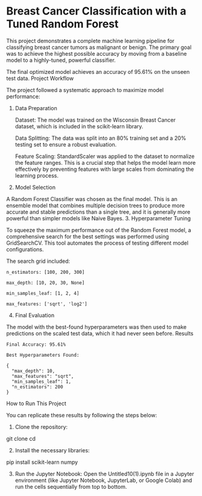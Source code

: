 # Breast Cancer Classification with a Tuned Random Forest

This project demonstrates a complete machine learning pipeline for classifying breast cancer tumors as malignant or benign. The primary goal was to achieve the highest possible accuracy by moving from a baseline model to a highly-tuned, powerful classifier.

The final optimized model achieves an accuracy of 95.61% on the unseen test data.
Project Workflow

The project followed a systematic approach to maximize model performance:
1. Data Preparation

    Dataset: The model was trained on the Wisconsin Breast Cancer dataset, which is included in the scikit-learn library.

    Data Splitting: The data was split into an 80% training set and a 20% testing set to ensure a robust evaluation.

    Feature Scaling: StandardScaler was applied to the dataset to normalize the feature ranges. This is a crucial step that helps the model learn more effectively by preventing features with large scales from dominating the learning process.

2. Model Selection

A Random Forest Classifier was chosen as the final model. This is an ensemble model that combines multiple decision trees to produce more accurate and stable predictions than a single tree, and it is generally more powerful than simpler models like Naive Bayes.
3. Hyperparameter Tuning

To squeeze the maximum performance out of the Random Forest model, a comprehensive search for the best settings was performed using GridSearchCV. This tool automates the process of testing different model configurations.

The search grid included:

    n_estimators: [100, 200, 300]

    max_depth: [10, 20, 30, None]

    min_samples_leaf: [1, 2, 4]

    max_features: ['sqrt', 'log2']

4. Final Evaluation

The model with the best-found hyperparameters was then used to make predictions on the scaled test data, which it had never seen before.
Results

    Final Accuracy: 95.61%

    Best Hyperparameters Found:

    {
      "max_depth": 10,
      "max_features": "sqrt",
      "min_samples_leaf": 1,
      "n_estimators": 200
    }

How to Run This Project

You can replicate these results by following the steps below:

1. Clone the repository:

git clone <your-repository-url>
cd <repository-name>

2. Install the necessary libraries:

pip install scikit-learn numpy

3. Run the Jupyter Notebook:
Open the Untitled10(1).ipynb file in a Jupyter environment (like Jupyter Notebook, JupyterLab, or Google Colab) and run the cells sequentially from top to bottom.
